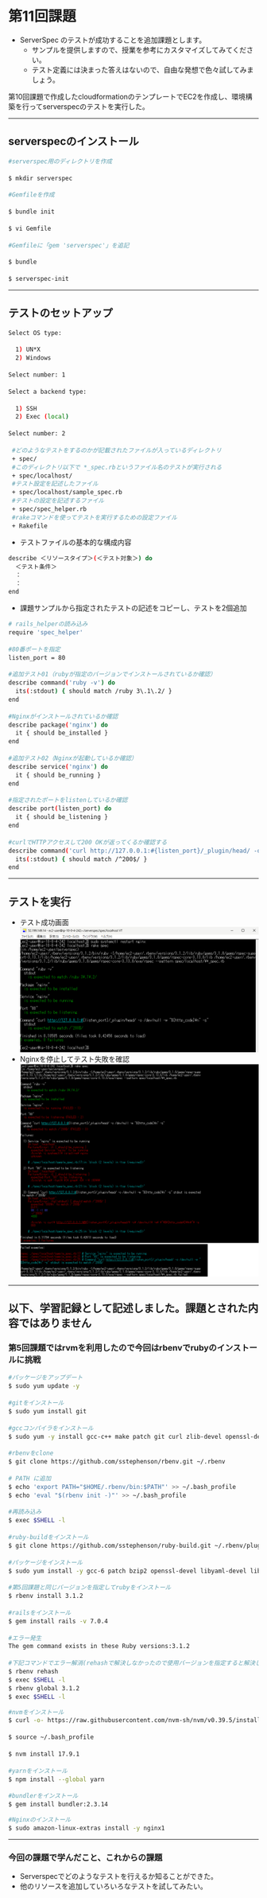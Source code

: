 # 第11回課題

- ServerSpec のテストが成功することを追加課題とします。
  - サンプルを提供しますので、授業を参考にカスタマイズしてみてください。
  - テスト定義には決まった答えはないので、自由な発想で色々試してみましょう。

第10回課題で作成したcloudformationのテンプレートでEC2を作成し、環境構築を行ってserverspecのテストを実行した。

---

## serverspecのインストール

```bash
#serverspec用のディレクトリを作成

$ mkdir serverspec

#Gemfileを作成

$ bundle init

$ vi Gemfile

#Gemfileに「gem 'serverspec'」を追記

$ bundle

$ serverspec-init
```

---

## テストのセットアップ

```bash
Select OS type:

  1) UN*X
  2) Windows

Select number: 1

Select a backend type:

  1) SSH
  2) Exec (local)

Select number: 2

 #どのようなテストをするのかが記載されたファイルが入っているディレクトリ
 + spec/
 #このディレクトリ以下で *_spec.rbというファイル名のテストが実行される
 + spec/localhost/
 #テスト設定を記述したファイル
 + spec/localhost/sample_spec.rb
 #テストの設定を記述するファイル
 + spec/spec_helper.rb
 #rakeコマンドを使ってテストを実行するための設定ファイル
 + Rakefile 
```

- テストファイルの基本的な構成内容

```bash
describe ＜リソースタイプ＞(＜テスト対象＞) do
  ＜テスト条件＞
  ：
  ：
end
```

- 課題サンプルから指定されたテストの記述をコピーし、テストを2個追加

```bash
# rails_helperの読み込み
require 'spec_helper'

#80番ポートを指定
listen_port = 80

#追加テスト01（rubyが指定のバージョンでインストールされているか確認）
describe command('ruby -v') do
  its(:stdout) { should match /ruby 3\.1\.2/ }
end

#Nginxがインストールされているか確認
describe package('nginx') do
  it { should be_installed }
end

#追加テスト02（Nginxが起動しているか確認）
describe service('nginx') do
  it { should be_running }
end

#指定されたポートをlistenしているか確認
describe port(listen_port) do
  it { should be_listening }
end

#curlでHTTPアクセスして200 OKが返ってくるか確認する
describe command('curl http://127.0.0.1:#{listen_port}/_plugin/head/ -o /dev/null -w "%{http_code}\n" -s') do
  its(:stdout) { should match /^200$/ }
end
```

---

## テストを実行

- テスト成功画面<br>![01](l11/01.png)
- Nginxを停止してテスト失敗を確認<br>![02](l11/02.png)

---

## 以下、学習記録として記述しました。課題とされた内容ではありません

### 第5回課題ではrvmを利用したので今回はrbenvでrubyのインストールに挑戦

```bash
#パッケージをアップデート
$ sudo yum update -y

#gitをインストール
$ sudo yum install git

#gccコンパイラをインストール
$ sudo yum -y install gcc-c++ make patch git curl zlib-devel openssl-devel ImageMagick-devel readline-devel libcurl-devel libffi-devel libicu-devel libxml2-devel libxslt-devel

#rbenvをclone
$ git clone https://github.com/sstephenson/rbenv.git ~/.rbenv

# PATH に追加
$ echo 'export PATH="$HOME/.rbenv/bin:$PATH"' >> ~/.bash_profile
$ echo 'eval "$(rbenv init -)"' >> ~/.bash_profile

#再読み込み
$ exec $SHELL -l

#ruby-buildをインストール
$ git clone https://github.com/sstephenson/ruby-build.git ~/.rbenv/plugins/ruby-build

#パッケージをインストール
$ sudo yum install -y gcc-6 patch bzip2 openssl-devel libyaml-devel libffi-devel readline-devel zlib-devel gdbm-devel ncurses-devel

#第5回課題と同じバージョンを指定してrubyをインストール
$ rbenv install 3.1.2

#railsをインストール
$ gem install rails -v 7.0.4

#エラー発生
The gem command exists in these Ruby versions:3.1.2

#下記コマンドでエラー解消(rehashで解決しなかったので使用バージョンを指定すると解決した)
$ rbenv rehash
$ exec $SHELL -l
$ rbenv global 3.1.2
$ exec $SHELL -l
```

```bash
#nvmをインストール
$ curl -o- https://raw.githubusercontent.com/nvm-sh/nvm/v0.39.5/install.sh | bash

$ source ~/.bash_profile

$ nvm install 17.9.1

#yarnをインストール
$ npm install --global yarn

#bundlerをインストール
$ gem install bundler:2.3.14
```

```bash
#Nginxのインストール
$ sudo amazon-linux-extras install -y nginx1
```

---

### 今回の課題で学んだこと、これからの課題

- Serverspecでどのようなテストを行えるか知ることができた。
- 他のリソースを追加していろいろなテストを試してみたい。
